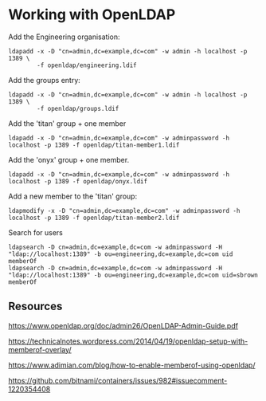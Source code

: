 # Working with OpenLDAP

Add the Engineering organisation:

    ldapadd -x -D "cn=admin,dc=example,dc=com" -w admin -h localhost -p 1389 \
            -f openldap/engineering.ldif

Add the groups entry:

    ldapadd -x -D "cn=admin,dc=example,dc=com" -w admin -h localhost -p 1389 \
            -f openldap/groups.ldif
    
Add the 'titan' group + one member 

    ldapadd -x -D "cn=admin,dc=example,dc=com" -w adminpassword -h localhost -p 1389 -f openldap/titan-member1.ldif 

Add the 'onyx' group + one member.

    ldapadd -x -D "cn=admin,dc=example,dc=com" -w adminpassword -h localhost -p 1389 -f openldap/onyx.ldif 

Add a new member to the 'titan' group:

    ldapmodify -x -D "cn=admin,dc=example,dc=com" -w adminpassword -h localhost -p 1389 -f openldap/titan-member2.ldif 


Search for users
 
    ldapsearch -D cn=admin,dc=example,dc=com -w adminpassword -H "ldap://localhost:1389" -b ou=engineering,dc=example,dc=com uid memberOf
    ldapsearch -D cn=admin,dc=example,dc=com -w adminpassword -H "ldap://localhost:1389" -b ou=engineering,dc=example,dc=com uid=sbrown memberOf


## Resources

https://www.openldap.org/doc/admin26/OpenLDAP-Admin-Guide.pdf

https://technicalnotes.wordpress.com/2014/04/19/openldap-setup-with-memberof-overlay/

https://www.adimian.com/blog/how-to-enable-memberof-using-openldap/

https://github.com/bitnami/containers/issues/982#issuecomment-1220354408
